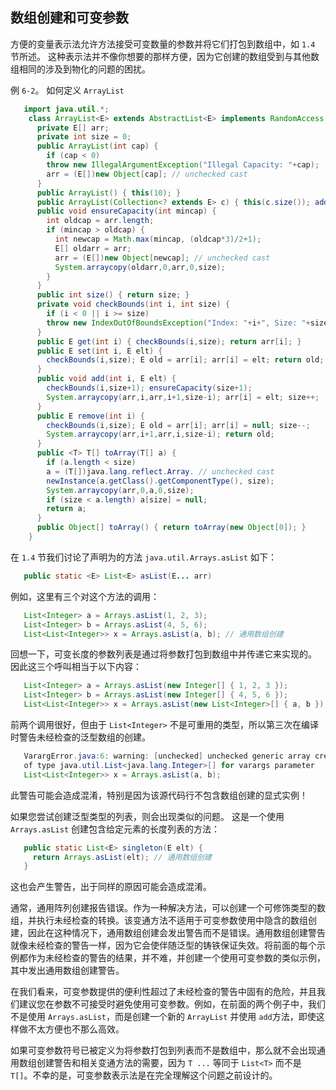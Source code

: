 ## 数组创建和可变参数

方便的变量表示法允许方法接受可变数量的参数并将它们打包到数组中，如 `1.4` 节所述。 这种表示法并不像你想要的那样方便，因为它创建的数组受到与其他数组相同的涉及到物化的问题的困扰。

例 `6-2`。 如何定义 `ArrayList`

```java
   import java.util.*;
    class ArrayList<E> extends AbstractList<E> implements RandomAccess {
      private E[] arr;
      private int size = 0;
      public ArrayList(int cap) {
        if (cap < 0)
        throw new IllegalArgumentException("Illegal Capacity: "+cap);
        arr = (E[])new Object[cap]; // unchecked cast
      }
      public ArrayList() { this(10); }
      public ArrayList(Collection<? extends E> c) { this(c.size()); addAll(c); }
      public void ensureCapacity(int mincap) {
        int oldcap = arr.length;
        if (mincap > oldcap) {
          int newcap = Math.max(mincap, (oldcap*3)/2+1);
          E[] oldarr = arr;
          arr = (E[])new Object[newcap]; // unchecked cast
          System.arraycopy(oldarr,0,arr,0,size);
        }
      }
      public int size() { return size; }
      private void checkBounds(int i, int size) {
        if (i < 0 || i >= size)
        throw new IndexOutOfBoundsException("Index: "+i+", Size: "+size);
      }
      public E get(int i) { checkBounds(i,size); return arr[i]; }
      public E set(int i, E elt) {
        checkBounds(i,size); E old = arr[i]; arr[i] = elt; return old;
      }
      public void add(int i, E elt) {
        checkBounds(i,size+1); ensureCapacity(size+1);
        System.arraycopy(arr,i,arr,i+1,size-i); arr[i] = elt; size++;
      }
      public E remove(int i) {
        checkBounds(i,size); E old = arr[i]; arr[i] = null; size--;
        System.arraycopy(arr,i+1,arr,i,size-i); return old;
      }
      public <T> T[] toArray(T[] a) {
        if (a.length < size)
        a = (T[])java.lang.reflect.Array. // unchecked cast
        newInstance(a.getClass().getComponentType(), size);
        System.arraycopy(arr,0,a,0,size);
        if (size < a.length) a[size] = null;
        return a;
      }
      public Object[] toArray() { return toArray(new Object[0]); }
    }
```

在 `1.4` 节我们讨论了声明为的方法 `java.util.Arrays.asList` 如下：

```java
   public static <E> List<E> asList(E... arr)
```

例如，这里有三个对这个方法的调用：

```java
   List<Integer> a = Arrays.asList(1, 2, 3);
   List<Integer> b = Arrays.asList(4, 5, 6);
   List<List<Integer>> x = Arrays.asList(a, b); // 通用数组创建
```

回想一下，可变长度的参数列表是通过将参数打包到数组中并传递它来实现的。 因此这三个呼叫相当于以下内容：

```java
   List<Integer> a = Arrays.asList(new Integer[] { 1, 2, 3 });
   List<Integer> b = Arrays.asList(new Integer[] { 4, 5, 6 });
   List<List<Integer>> x = Arrays.asList(new List<Integer>[] { a, b }); // 通用数组创建
```

前两个调用很好，但由于 `List<Integer>` 不是可重用的类型，所以第三次在编译时警告未经检查的泛型数组的创建。

```java
   VarargError.java:6: warning: [unchecked] unchecked generic array creation
   of type java.util.List<java.lang.Integer>[] for varargs parameter
   List<List<Integer>> x = Arrays.asList(a, b);
```

此警告可能会造成混淆，特别是因为该源代码行不包含数组创建的显式实例！

如果您尝试创建泛型类型的列表，则会出现类似的问题。 这是一个使用 `Arrays.asList` 创建包含给定元素的长度列表的方法：

```java
   public static List<E> singleton(E elt) {
     return Arrays.asList(elt); // 通用数组创建
   }
```

这也会产生警告，出于同样的原因可能会造成混淆。

通常，通用阵列创建报告错误。作为一种解决方法，可以创建一个可修饰类型的数组，并执行未经检查的转换。该变通方法不适用于可变参数使用中隐含的数组创建，因此在这种情况下，通用数组创建会发出警告而不是错误。通用数组创建警告就像未经检查的警告一样，因为它会使伴随泛型的铸铁保证失效。将前面的每个示例都作为未经检查的警告的结果，并不难，并创建一个使用可变参数的类似示例，其中发出通用数组创建警告。

在我们看来，可变参数提供的便利性超过了未经检查的警告中固有的危险，并且我们建议您在参数不可接受时避免使用可变参数。例如，在前面的两个例子中，我们不是使用 `Arrays.asList`，而是创建一个新的 `ArrayList` 并使用 `add`方法，即使这样做不太方便也不那么高效。

如果可变参数符号已被定义为将参数打包到列表而不是数组中，那么就不会出现通用数组创建警告和相关变通方法的需要，因为 `T ...` 等同于 `List<T>` 而不是 `T[]`。不幸的是，可变参数表示法是在完全理解这个问题之前设计的。



















































































